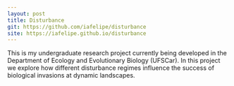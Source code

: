 ```yaml
---
layout: post
title: Disturbance
git: https://github.com/iafelipe/disturbance
site: https://iafelipe.github.io/disturbance
---
```


This is my undergraduate research project currently being developed in the Department of Ecology and Evolutionary Biology (UFSCar). In this project we explore how different disturbance regimes influence the success of biological invasions at dynamic landscapes.